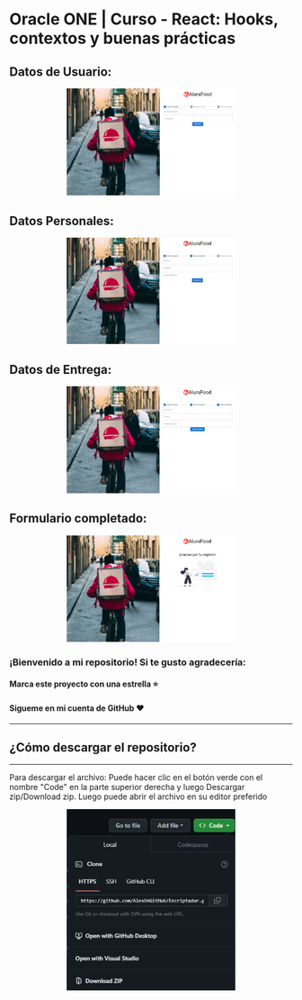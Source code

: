 # Oracle ONE | Curso - React: Hooks, contextos y buenas prácticas

## Datos de Usuario:

<p align="center" >
     <img width="300" heigth="200" src="./src/assets/img/Proyecto.png">
</p>

## Datos Personales:

<p align="center" >
     <img width="300" heigth="200" src="./src/assets/img/Proyecto2.png">
</p>

## Datos de Entrega:

<p align="center" >
     <img width="300" heigth="200" src="./src/assets/img/Proyecto 3.png">
</p>

## Formulario completado:

<p align="center" >
     <img width="300" heigth="200" src="./src/assets/img/Proyecto 4.png">
</p>

### ¡Bienvenido a mi repositorio! Si te gusto agradecería:

#### Marca este proyecto con una estrella ⭐
#### Sigueme en mi cuenta de GitHub ❤️
---

## ¿Cómo descargar el repositorio?
---
Para descargar el archivo: Puede hacer clic en el botón verde con el nombre "Code" en la parte superior derecha y luego Descargar zip/Download zip. Luego puede abrir el archivo en su editor preferido 

<p align="center" >
     <img width="300" heigth="200" src="./src/assets/img/Download.png">
</p>
